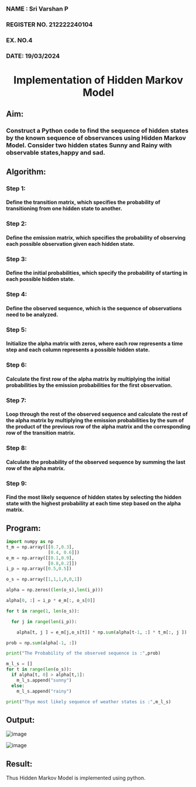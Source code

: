 <H3> NAME : Sri Varshan P</H3>
<H3>REGISTER NO. 212222240104</H3>
<H3>EX. NO.4</H3>
<H3>DATE: 19/03/2024</H3>
<H1 ALIGN =CENTER> Implementation of Hidden Markov Model</H1>

## Aim: 

### Construct a Python code to find the sequence of hidden states by the known sequence of observances using Hidden Markov Model. Consider two hidden states Sunny and Rainy with observable states,happy and sad.

## Algorithm:

### Step 1:
#### Define the transition matrix, which specifies the probability of transitioning from  one hidden state to another.<br>
### Step 2:
#### Define the emission matrix, which specifies the probability of observing each possible observation given each hidden state.<br>
### Step 3:
#### Define the initial probabilities, which specify the probability of starting in each possible hidden state.<br>
### Step 4:
#### Define the observed sequence, which is the sequence of observations need to  be analyzed.<br>
### Step 5:
#### Initialize the alpha matrix with zeros, where each row represents a time step and each column represents a possible hidden state.<br>
### Step 6:
#### Calculate the first row of the alpha matrix by multiplying the initial  probabilities by the emission probabilities for the first observation.<br>
### Step 7:
#### Loop through the rest of the observed sequence and calculate the rest of the alpha matrix by multiplying the emission probabilities by the sum of the product of the previous row of the alpha matrix and the corresponding row of the transition matrix.<br>
### Step 8:
#### Calculate the probability of the observed sequence by summing the last row of the alpha matrix.<br>
### Step 9:
#### Find the most likely sequence of hidden states by selecting the hidden state with the highest probability at each time step based on the alpha matrix.<br>

## Program:
```py
import numpy as np
t_m = np.array([[0.7,0.3],
                [0.4, 0.6]])
e_m = np.array([[0.1,0.9],
                [0.8,0.2]])
i_p = np.array([0.5,0.5])

o_s = np.array([1,1,1,0,0,1])

alpha = np.zeros((len(o_s),len(i_p)))

alpha[0, :] = i_p * e_m[:, o_s[0]]

for t in range(1, len(o_s)):

  for j in range(len(i_p)):

    alpha[t, j ] = e_m[j,o_s[t]] * np.sum(alpha[t-1, :] * t_m[:, j ])

prob = np.sum(alpha[-1, :])

print("The Probability of the observed sequence is :",prob)

m_l_s = []
for t in range(len(o_s)):
  if alpha[t, 0] > alpha[t,1]:
    m_l_s.append("sunny")
  else:
    m_l_s.append("rainy")  

print("Thye most likely sequence of weather states is :",m_l_s)

```

## Output:

![image](https://github.com/PSriVarshan/Ex-4--AAI/assets/114944059/eb348bc8-b46b-4041-9a3d-bb1d39a91128)

![image](https://github.com/PSriVarshan/Ex-4--AAI/assets/114944059/0f5e9064-182a-4056-a06a-b781e15712e5)


## Result:
Thus Hidden Markov Model is implemented using python.

